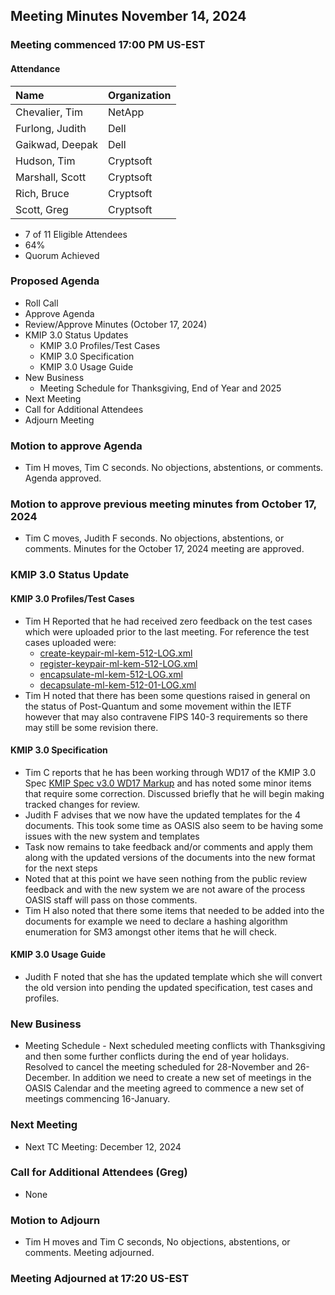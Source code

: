## Meeting Minutes November 14, 2024

### Meeting commenced 17:00 PM US-EST

#### Attendance

| Name | Organization |
| :--- | :--- |
|Chevalier, Tim |NetApp |
|Furlong, Judith |Dell |
|Gaikwad, Deepak |Dell |
|Hudson, Tim |Cryptsoft |
|Marshall, Scott |Cryptsoft |
|Rich, Bruce |Cryptsoft |
|Scott, Greg |Cryptsoft |

- 7 of 11 Eligible Attendees
- 64%
- Quorum Achieved

### Proposed Agenda
- Roll Call
- Approve Agenda
- Review/Approve Minutes (October 17, 2024)
- KMIP 3.0 Status Updates
  - KMIP 3.0 Profiles/Test Cases
  - KMIP 3.0 Specification
  - KMIP 3.0 Usage Guide
- New Business
  - Meeting Schedule for Thanksgiving, End of Year and 2025
- Next Meeting
- Call for Additional Attendees
- Adjourn Meeting

### Motion to approve Agenda
- Tim H moves, Tim C seconds. No objections, abstentions, or comments. Agenda approved.

### Motion to approve previous meeting minutes from October 17, 2024
- Tim C moves, Judith F seconds. No objections, abstentions, or comments. Minutes for the October 17, 2024 meeting are approved.

### KMIP 3.0 Status Update
#### KMIP 3.0 Profiles/Test Cases
- Tim H Reported that he had received zero feedback on the test cases which were uploaded prior to the last meeting. For reference the test cases uploaded were:
  - [create-keypair-ml-kem-512-LOG.xml](https://groups.oasis-open.org/higherlogic/ws/groups/39d0c648-0a66-4f46-b343-018dc7d3f19c/documents/drafts2245/document?document_id=72215)
  - [register-keypair-ml-kem-512-LOG.xml](https://groups.oasis-open.org/higherlogic/ws/groups/39d0c648-0a66-4f46-b343-018dc7d3f19c/documents/drafts2245/document?document_id=72216)
  - [encapsulate-ml-kem-512-LOG.xml](https://groups.oasis-open.org/higherlogic/ws/groups/39d0c648-0a66-4f46-b343-018dc7d3f19c/documents/drafts2245/document?document_id=72217)
  - [decapsulate-ml-kem-512-01-LOG.xml](https://groups.oasis-open.org/higherlogic/ws/groups/39d0c648-0a66-4f46-b343-018dc7d3f19c/documents/calendar/document?document_id=72218)
- Tim H noted that there has been some questions raised in general on the status of Post-Quantum and some movement within the IETF however that may also contravene FIPS 140-3 requirements so there may still be some revision there.

#### KMIP 3.0 Specification
- Tim C reports that he has been working through WD17 of the KMIP 3.0 Spec [KMIP Spec v3.0 WD17 Markup](https://groups.oasis-open.org/higherlogic/ws/groups/39d0c648-0a66-4f46-b343-018dc7d3f19c/documents/drafts2245/document?document_id=72214) and has noted some minor items that require some correction. Discussed briefly that he will begin making tracked changes for review.
- Judith F advises that we now have the updated templates for the 4 documents. This took some time as OASIS also seem to be having some issues with the new system and templates
- Task now remains to take feedback and/or comments and apply them along with the updated versions of the documents into the new format for the next steps
- Noted that at this point we have seen nothing from the public review feedback and with the new system we are not aware of the process OASIS staff will pass on those comments.
- Tim H also noted that there some items that needed to be added into the documents for example we need to declare a hashing algorithm enumeration for SM3 amongst other items that he will check.

#### KMIP 3.0 Usage Guide
- Judith F noted that she has the updated template which she will convert the old version into pending the updated specification, test cases and profiles.

### New Business
- Meeting Schedule - Next scheduled meeting conflicts with Thanksgiving and then some further conflicts during the end of year holidays. Resolved to cancel the meeting scheduled for 28-November and 26-December. In addition we need to create a new set of meetings in the OASIS Calendar and the meeting agreed to commence a new set of meetings commencing 16-January.

### Next Meeting
- Next TC Meeting: December 12, 2024

### Call for Additional Attendees (Greg)
- None

### Motion to Adjourn
- Tim H moves and Tim C seconds, No objections, abstentions, or comments. Meeting adjourned.

### Meeting Adjourned at 17:20 US-EST
